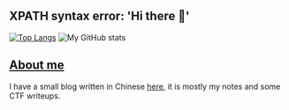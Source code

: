 ## XPATH syntax error: 'Hi there 🖖'

[![Top Langs](https://github-readme-stats.vercel.app/api/top-langs/?username=lebr0nli&layout=compact&bg_color=30,f2ffe6,e6ffff)](https://github.com/lebr0nli?tab=repositories)
![My GitHub stats](https://github-readme-stats.vercel.app/api?username=lebr0nli&count_private=true&show_icons=true&icon_color=f3437a&bg_color=30,f2ffe6,e6ffff)

## [About me](https://lebr0nli.github.io/blog/about/)

I have a small blog written in Chinese [here](https://lebr0nli.github.io/blog/), it is mostly my notes and some CTF writeups.
